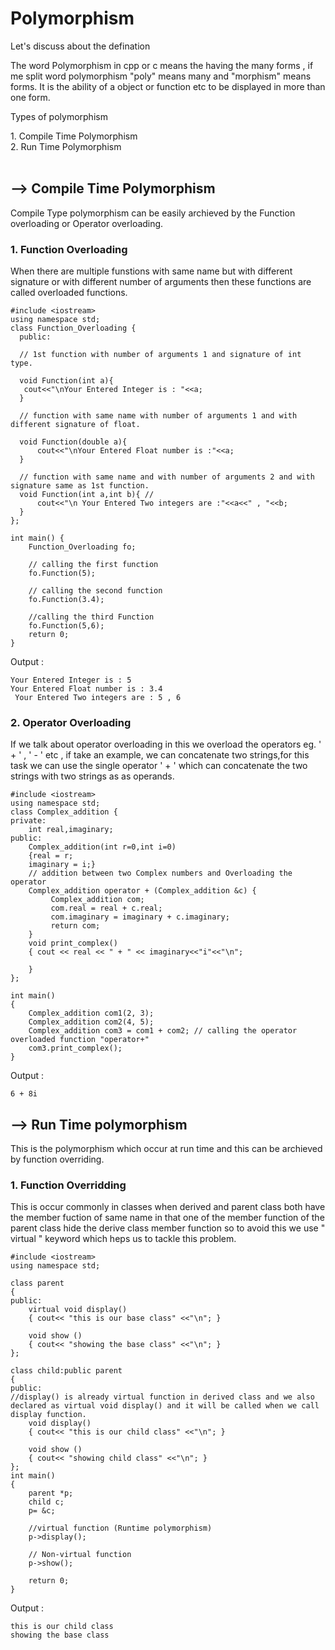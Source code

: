 # Polymorphism
<p> Let's discuss about the defination </p>
<p> The word Polymorphism in cpp or c means the having the many forms , if me split word polymorphism "poly" means many and "morphism" means forms. It is the ability of a object or function etc to be displayed in more than one form.

<p> Types of polymorphism </p>
1. Compile Time Polymorphism <br>
2. Run Time Polymorphism <br><br>

## --> Compile Time Polymorphism
<p> Compile Type polymorphism can be easily archieved by the Function overloading or Operator overloading.</p>

### 1. Function Overloading
<p>When there are multiple funstions with same name but with different signature or with different number of arguments then these functions are called overloaded functions.</p>

```
#include <iostream>
using namespace std;
class Function_Overloading {
  public:
  
  // 1st function with number of arguments 1 and signature of int type.
  
  void Function(int a){   
   cout<<"\nYour Entered Integer is : "<<a;
  }
  
  // function with same name with number of arguments 1 and with different signature of float.
  
  void Function(double a){ 
      cout<<"\nYour Entered Float number is :"<<a;
  }
  
  // function with same name and with number of arguments 2 and with signature same as 1st function.
  void Function(int a,int b){ //
      cout<<"\n Your Entered Two integers are :"<<a<<" , "<<b;
  }
};
    
int main() {
	Function_Overloading fo;
	
	// calling the first function
	fo.Function(5);
	
	// calling the second function
	fo.Function(3.4);
	
	//calling the third Function
	fo.Function(5,6);
	return 0;
}
```
Output :
```
Your Entered Integer is : 5
Your Entered Float number is : 3.4
 Your Entered Two integers are : 5 , 6
```

### 2. Operator Overloading
<p> If we talk about operator overloading in this we overload the operators eg. ' + ' , ' - ' etc , if take an example, we can concatenate two strings,for this task we can use the single operator ' + ' which can concatenate the two strings with two strings as as operands.</p>

```
#include <iostream>
using namespace std;
class Complex_addition {
private:
    int real,imaginary;
public:
    Complex_addition(int r=0,int i=0)  
    {real = r;   
    imaginary = i;}
    // addition between two Complex numbers and Overloading the operator
    Complex_addition operator + (Complex_addition &c) {
         Complex_addition com;
         com.real = real + c.real;
         com.imaginary = imaginary + c.imaginary;
         return com;
    }
    void print_complex() 
    { cout << real << " + " << imaginary<<"i"<<"\n"; 
        
    }
};
   
int main()
{
    Complex_addition com1(2, 3);
    Complex_addition com2(4, 5);
    Complex_addition com3 = com1 + com2; // calling the operator overloaded function "operator+"
    com3.print_complex();
}
```
Output :
```
6 + 8i

```

## --> Run Time polymorphism
<p>This is the polymorphism which occur at run time and this can be archieved by function overriding.     </p>

### 1. Function Overridding
<p>This is occur commonly in classes when derived and parent class both have the member fuction of same name in that one of the member function of the parent class hide the derive class member function so to avoid this we use " virtual " keyword which heps us to tackle this problem.</p>

```
#include <iostream>
using namespace std;

class parent
{
public:
    virtual void display()
    { cout<< "this is our base class" <<"\n"; }
   
    void show ()
    { cout<< "showing the base class" <<"\n"; }
};
   
class child:public parent
{
public:
//display() is already virtual function in derived class and we also declared as virtual void display() and it will be called when we call display function.
    void display() 
    { cout<< "this is our child class" <<"\n"; }
   
    void show ()
    { cout<< "showing child class" <<"\n"; }
};
int main() 
{
    parent *p;
    child c;
    p= &c;
       
    //virtual function (Runtime polymorphism)
    p->display(); 
       
    // Non-virtual function
    p->show(); 
  
    return 0;
} 
```
Output :
```
this is our child class
showing the base class
```
